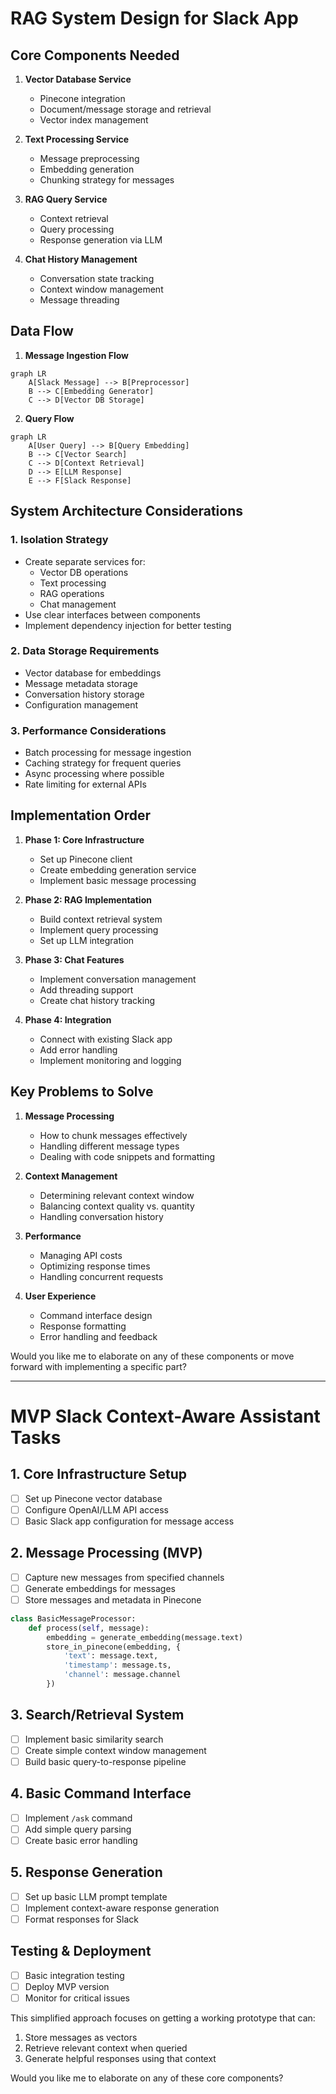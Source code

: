 # RAG System Design for Slack App

## Core Components Needed

1. **Vector Database Service**
   - Pinecone integration
   - Document/message storage and retrieval
   - Vector index management

2. **Text Processing Service**
   - Message preprocessing
   - Embedding generation
   - Chunking strategy for messages

3. **RAG Query Service**
   - Context retrieval
   - Query processing
   - Response generation via LLM

4. **Chat History Management**
   - Conversation state tracking
   - Context window management
   - Message threading

## Data Flow

1. **Message Ingestion Flow**
```mermaid
graph LR
    A[Slack Message] --> B[Preprocessor]
    B --> C[Embedding Generator]
    C --> D[Vector DB Storage]
```

2. **Query Flow**
```mermaid
graph LR
    A[User Query] --> B[Query Embedding]
    B --> C[Vector Search]
    C --> D[Context Retrieval]
    D --> E[LLM Response]
    E --> F[Slack Response]
```

## System Architecture Considerations

### 1. Isolation Strategy
- Create separate services for:
  - Vector DB operations
  - Text processing
  - RAG operations
  - Chat management
- Use clear interfaces between components
- Implement dependency injection for better testing

### 2. Data Storage Requirements
- Vector database for embeddings
- Message metadata storage
- Conversation history storage
- Configuration management

### 3. Performance Considerations
- Batch processing for message ingestion
- Caching strategy for frequent queries
- Async processing where possible
- Rate limiting for external APIs

## Implementation Order

1. **Phase 1: Core Infrastructure**
   - Set up Pinecone client
   - Create embedding generation service
   - Implement basic message processing

2. **Phase 2: RAG Implementation**
   - Build context retrieval system
   - Implement query processing
   - Set up LLM integration

3. **Phase 3: Chat Features**
   - Implement conversation management
   - Add threading support
   - Create chat history tracking

4. **Phase 4: Integration**
   - Connect with existing Slack app
   - Add error handling
   - Implement monitoring and logging

## Key Problems to Solve

1. **Message Processing**
   - How to chunk messages effectively
   - Handling different message types
   - Dealing with code snippets and formatting

2. **Context Management**
   - Determining relevant context window
   - Balancing context quality vs. quantity
   - Handling conversation history

3. **Performance**
   - Managing API costs
   - Optimizing response times
   - Handling concurrent requests

4. **User Experience**
   - Command interface design
   - Response formatting
   - Error handling and feedback

Would you like me to elaborate on any of these components or move forward with implementing a specific part?

---

# MVP Slack Context-Aware Assistant Tasks

## 1. Core Infrastructure Setup
- [ ] Set up Pinecone vector database
- [ ] Configure OpenAI/LLM API access
- [ ] Basic Slack app configuration for message access

## 2. Message Processing (MVP)
- [ ] Capture new messages from specified channels
- [ ] Generate embeddings for messages
- [ ] Store messages and metadata in Pinecone
```python
class BasicMessageProcessor:
    def process(self, message):
        embedding = generate_embedding(message.text)
        store_in_pinecone(embedding, {
            'text': message.text,
            'timestamp': message.ts,
            'channel': message.channel
        })
```

## 3. Search/Retrieval System
- [ ] Implement basic similarity search
- [ ] Create simple context window management
- [ ] Build basic query-to-response pipeline

## 4. Basic Command Interface
- [ ] Implement `/ask` command
- [ ] Add simple query parsing
- [ ] Create basic error handling

## 5. Response Generation
- [ ] Set up basic LLM prompt template
- [ ] Implement context-aware response generation
- [ ] Format responses for Slack

## Testing & Deployment
- [ ] Basic integration testing
- [ ] Deploy MVP version
- [ ] Monitor for critical issues

This simplified approach focuses on getting a working prototype that can:
1. Store messages as vectors
2. Retrieve relevant context when queried
3. Generate helpful responses using that context

Would you like me to elaborate on any of these core components?
